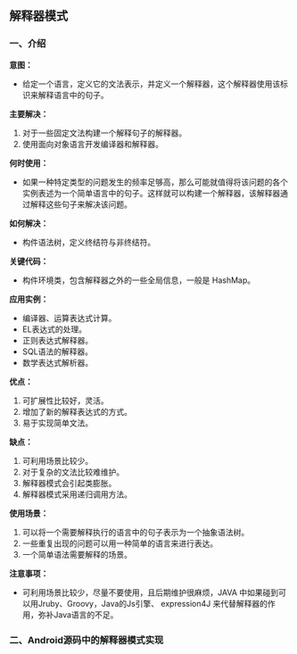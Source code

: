 ## 解释器模式

### 一、介绍

**意图：**

- 给定一个语言，定义它的文法表示，并定义一个解释器，这个解释器使用该标识来解释语言中的句子。

**主要解决：**

1. 对于一些固定文法构建一个解释句子的解释器。
2. 使用面向对象语言开发编译器和解释器。

**何时使用：**

- 如果一种特定类型的问题发生的频率足够高，那么可能就值得将该问题的各个实例表述为一个简单语言中的句子。这样就可以构建一个解释器，该解释器通过解释这些句子来解决该问题。

**如何解决：**

- 构件语法树，定义终结符与非终结符。

**关键代码：**

- 构件环境类，包含解释器之外的一些全局信息，一般是 HashMap。

**应用实例：**

- 编译器、运算表达式计算。
- EL表达式的处理。
- 正则表达式解释器。
- SQL语法的解释器。
- 数学表达式解析器。

**优点：** 

1. 可扩展性比较好，灵活。 
2. 增加了新的解释表达式的方式。 
3. 易于实现简单文法。

**缺点：** 

1. 可利用场景比较少。 
2. 对于复杂的文法比较难维护。 
3. 解释器模式会引起类膨胀。 
4. 解释器模式采用递归调用方法。

**使用场景：** 

1. 可以将一个需要解释执行的语言中的句子表示为一个抽象语法树。 
2. 一些重复出现的问题可以用一种简单的语言来进行表达。 
3. 一个简单语法需要解释的场景。

**注意事项：**

- 可利用场景比较少，尽量不要使用，且后期维护很麻烦，JAVA 中如果碰到可以用Jruby、Groovy，Java的Js引擎、 expression4J 来代替解释器的作用，弥补Java语言的不足。

### 二、Android源码中的解释器模式实现

